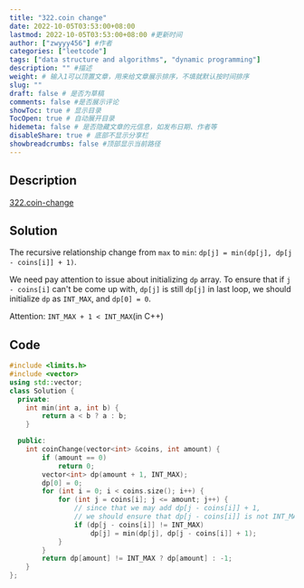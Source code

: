 ```yaml
---
title: "322.coin change"
date: 2022-10-05T03:53:00+08:00
lastmod: 2022-10-05T03:53:00+08:00 #更新时间
author: ["zwyyy456"] #作者
categories: ["leetcode"]
tags: ["data structure and algorithms", "dynamic programming"]
description: "" #描述
weight: # 输入1可以顶置文章，用来给文章展示排序，不填就默认按时间排序
slug: ""
draft: false # 是否为草稿
comments: false #是否展示评论
showToc: true # 显示目录
TocOpen: true # 自动展开目录
hidemeta: false # 是否隐藏文章的元信息，如发布日期、作者等
disableShare: true # 底部不显示分享栏
showbreadcrumbs: false #顶部显示当前路径
---
```

## Description
[322.coin-change](https://leetcode.com/problems/coin-change/)

## Solution
The recursive relationship change from `max` to `min`: `dp[j] = min(dp[j], dp[j - coins[i]] + 1)`.

We need pay attention to issue about initializing `dp` array. To ensure that if `j - coins[i]` can't be come up with, `dp[j]` is still `dp[j]` in last loop, we should initialize `dp` as `INT_MAX`, and `dp[0] = 0`.

Attention: `INT_MAX + 1 < INT_MAX`(in C++)

## Code
```cpp
#include <limits.h>
#include <vector>
using std::vector;
class Solution {
  private:
    int min(int a, int b) {
        return a < b ? a : b;
    }

  public:
    int coinChange(vector<int> &coins, int amount) {
        if (amount == 0)
            return 0;
        vector<int> dp(amount + 1, INT_MAX);
        dp[0] = 0;
        for (int i = 0; i < coins.size(); i++) {
            for (int j = coins[i]; j <= amount; j++) {
                // since that we may add dp[j - coins[i]] + 1,
                // we should ensure that dp[j - coins[i]] is not INT_MAX
                if (dp[j - coins[i]] != INT_MAX)
                    dp[j] = min(dp[j], dp[j - coins[i]] + 1);
            }
        }
        return dp[amount] != INT_MAX ? dp[amount] : -1;
    }
};
```